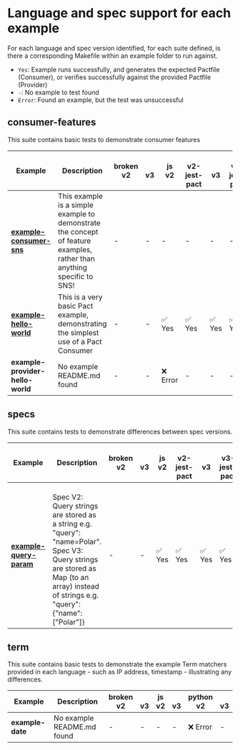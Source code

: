# Language and spec support for each example

For each language and spec version identified, for each suite defined, is there a corresponding Makefile within an example folder to run against.

- `Yes`: Example runs successfully, and generates the expected Pactfile (Consumer), or verifies successfully against the provided Pactfile (Provider)
- `-`: No example to test found
- `Error`: Found an example, but the test was unsuccessful

## consumer-features

This suite contains basic tests to demonstrate consumer features

| Example                                                                     | Description                                                                                                            | broken<br/>v2   | <br/>v3   | js<br/>v2   | <br/>v2-jest-pact   | <br/>v3   | <br/>v3-jest-pact   | python<br/>v2   | <br/>v3   |
|-----------------------------------------------------------------------------|------------------------------------------------------------------------------------------------------------------------|-----------------|-----------|-------------|---------------------|-----------|---------------------|-----------------|-----------|
| **[example-consumer-sns](examples/consumer-features/example-consumer-sns)** | This example is a simple example to demonstrate the concept of feature examples, rather than anything specific to SNS! | -               | -         | -           | -                   | -         | -                   | ✅ Yes           | ✅ Yes     |
| **[example-hello-world](examples/consumer-features/example-hello-world)**   | This is a very basic Pact example, demonstrating the simplest use of a Pact Consumer                                   | -               | -         | ✅ Yes       | ✅ Yes               | ✅ Yes     | ✅ Yes               | ✅ Yes           | -         |
| **example-provider-hello-world**                                            | No example README.md found                                                                                             | -               | -         | ❌ Error     | -                   | -         | -                   | -               | -         |

## specs

This suite contains tests to demonstrate differences between spec versions.

| Example                                                       | Description                                                                                                                                                                                         | broken<br/>v2   | <br/>v3   | js<br/>v2   | <br/>v2-jest-pact   | <br/>v3   | <br/>v3-jest-pact   | python<br/>v2   | <br/>v3   |
|---------------------------------------------------------------|-----------------------------------------------------------------------------------------------------------------------------------------------------------------------------------------------------|-----------------|-----------|-------------|---------------------|-----------|---------------------|-----------------|-----------|
| **[example-query-param](examples/specs/example-query-param)** | <br/>Spec V2: Query strings are stored as a string e.g. "query": "name=Polar".<br/>Spec V3: Query strings are stored as Map (to an array) instead of strings e.g. "query": {"name": \["Polar"\]}<br/> | -               | -         | ✅ Yes       | ✅ Yes               | ✅ Yes     | ✅ Yes               | ✅ Yes           | ❌ Error   |

## term

This suite contains basic tests to demonstrate the example Term matchers provided in each language - such as IP address, timestamp - illustrating any<br/>differences.

| Example          | Description                | broken<br/>v2   | <br/>v3   | js<br/>v2   | <br/>v3   | python<br/>v2   | <br/>v3   |
|------------------|----------------------------|-----------------|-----------|-------------|-----------|-----------------|-----------|
| **example-date** | No example README.md found | -               | -         | -           | -         | ❌ Error         | -         |
